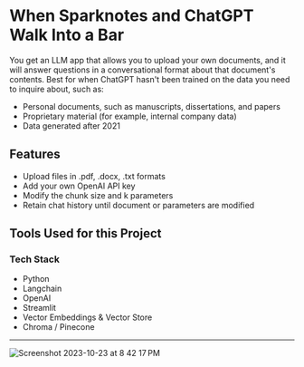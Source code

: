 # When Sparknotes and ChatGPT Walk Into a Bar

You get an LLM app that allows you to upload your own documents, and it will answer questions in a conversational format about that document's contents.
Best for when ChatGPT hasn't been trained on the data you need to inquire about, such as:
* Personal documents, such as manuscripts, dissertations, and papers
* Proprietary material (for example, internal company data)
* Data generated after 2021

## Features
* Upload files in .pdf, .docx, .txt formats
* Add your own OpenAI API key
* Modify the chunk size and k parameters
* Retain chat history until document or parameters are modified


## Tools Used for this Project

### Tech Stack
* Python
* Langchain
* OpenAI
* Streamlit
* Vector Embeddings & Vector Store
* Chroma / Pinecone

---------------

![Screenshot 2023-10-23 at 8 42 17 PM](https://github.com/peacebefore/qa-app/assets/42794888/e1de2aac-7b47-418c-a7e2-f3cb572a71e4)
